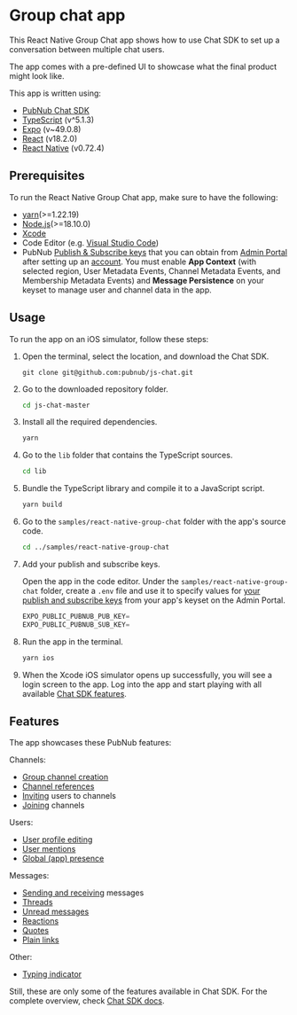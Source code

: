 # Group chat app

This React Native Group Chat app shows how to use Chat SDK to set up a conversation between multiple chat users.

The app comes with a pre-defined UI to showcase what the final product might look like.

This app is written using:

* [PubNub Chat SDK](https://github.com/pubnub/js-chat)
* [TypeScript](https://www.typescriptlang.org/) (v^5.1.3)
* [Expo](https://expo.dev/) (v~49.0.8)
* [React](https://legacy.reactjs.org/versions/) (v18.2.0)
* [React Native](https://reactnative.dev/) (v0.72.4)

## Prerequisites

To run the React Native Group Chat app, make sure to have the following:

* [yarn](https://classic.yarnpkg.com/en/docs/install)(>=1.22.19)
* [Node.js](https://nodejs.org/en/download/)(>=18.10.0)
* [Xcode](https://developer.apple.com/xcode/)
* Code Editor (e.g. [Visual Studio Code](https://code.visualstudio.com/download))
* PubNub [Publish & Subscribe keys](https://www.pubnub.com/docs/basics/initialize-pubnub) that you can obtain from [Admin Portal](https://admin.pubnub.com/) after setting up an [account](https://www.pubnub.com/docs/setup/account-setup). You must enable **App Context** (with selected region, User Metadata Events, Channel Metadata Events, and Membership Metadata Events) and **Message Persistence** on your keyset to manage user and channel data in the app.

## Usage

To run the app on an iOS simulator, follow these steps:

1. Open the terminal, select the location, and download the Chat SDK.

   ```ssh showLineNumbers
   git clone git@github.com:pubnub/js-chat.git
   ```

1. Go to the downloaded repository folder.

   ```bash showLineNumbers
   cd js-chat-master
   ```

1. Install all the required dependencies.

   ```bash showLineNumbers
   yarn
   ```

1. Go to the `lib` folder that contains the TypeScript sources.

   ```bash showLineNumbers
   cd lib
   ```

1. Bundle the TypeScript library and compile it to a JavaScript script.

   ```bash showLineNumbers
   yarn build
   ```

1. Go to the `samples/react-native-group-chat` folder with the app's source code.

   ```bash showLineNumbers
   cd ../samples/react-native-group-chat
   ```

1. Add your publish and subscribe keys.

   Open the app in the code editor. Under the `samples/react-native-group-chat` folder, create a `.env` file and use it to specify values for [your publish and subscribe keys](/docs/chat/chat-sdk/build/sample-chat#get-pubsub-keys) from your app's keyset on the Admin Portal.

   ```ts showLineNumbers
   EXPO_PUBLIC_PUBNUB_PUB_KEY=
   EXPO_PUBLIC_PUBNUB_SUB_KEY=
   ```

1. Run the app in the terminal.

   ```bash showLineNumbers
   yarn ios
   ```

1. When the Xcode iOS simulator opens up successfully, you will see a login screen to the app. Log into the app and start playing with all available [Chat SDK features](#features).

## Features

The app showcases these PubNub features:

Channels:

* [Group channel creation](https://www.pubnub.com/docs/chat/chat-sdk/build/features/channels/create)
* [Channel references](https://www.pubnub.com/docs/chat/chat-sdk/build/features/channels/references)
* [Inviting](https://www.pubnub.com/docs/chat/chat-sdk/build/features/channels/invite) users to channels
* [Joining](https://www.pubnub.com/docs/chat/chat-sdk/build/features/channels/join) channels

Users:

* [User profile editing](https://www.pubnub.com/docs/chat/chat-sdk/build/features/users/updates)
* [User mentions](https://www.pubnub.com/docs/chat/chat-sdk/build/features/users/mentions)
* [Global (app) presence](https://www.pubnub.com/docs/chat/chat-sdk/build/features/users/presence#global-presence)

Messages:

* [Sending and receiving](https://www.pubnub.com/docs/chat/chat-sdk/build/features/messages/send-receive) messages
* [Threads](https://www.pubnub.com/docs/chat/chat-sdk/build/features/messages/threads)
* [Unread messages](https://www.pubnub.com/docs/chat/chat-sdk/build/features/messages/unread)
* [Reactions](https://www.pubnub.com/docs/chat/chat-sdk/build/features/messages/reactions)
* [Quotes](https://www.pubnub.com/docs/chat/chat-sdk/build/features/messages/quotes)
* [Plain links](https://www.pubnub.com/docs/chat/chat-sdk/build/features/messages/files)

Other:

* [Typing indicator](https://www.pubnub.com/docs/chat/chat-sdk/build/features/typing-indicator)

Still, these are only some of the features available in Chat SDK. For the complete overview, check [Chat SDK docs](https://www.pubnub.com/docs/chat/chat-sdk/overview).
